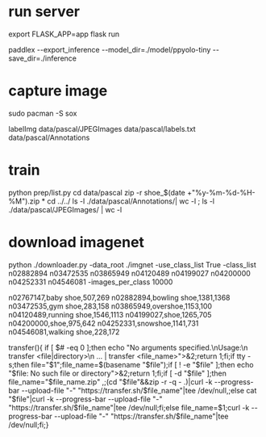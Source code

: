 # run server
export FLASK_APP=app
flask run

paddlex --export_inference --model_dir=./model/ppyolo-tiny --save_dir=./inference

<!-- paddle2onnx --model_dir ./inference_model/inference_model --model_filename model.pdmodel --params_filename model.pdiparams --save_file ./onnx/shoe.onnx --opset_version 11 --enable_onnx_checker True -->


<!-- hub convert --model_dir inference_model/inference_model \
            --module_name shoe \
            --module_version 1.0.0 \
            --output_dir hub_serving -->


# capture image
sudo pacman -S sox

labelImg data/pascal/JPEGImages data/pascal/labels.txt data/pascal/Annotations

# train
python prep/list.py
cd data/pascal
zip -r shoe_$(date +"%y-%m-%d-%H-%M").zip *
cd ../../
ls -l ./data/pascal/Annotations/| wc -l ; ls -l ./data/pascal/JPEGImages/ | wc -l


# download imagenet
python ./downloader.py -data_root ./imgnet  -use_class_list True  -class_list n02882894 n03472535 n03865949 n04120489 n04199027 n04200000 n04252331 n04546081 -images_per_class 10000

n02767147,baby shoe,507,269
n02882894,bowling shoe,1381,1368
n03472535,gym shoe,283,158
n03865949,overshoe,1153,100
n04120489,running shoe,1546,1113
n04199027,shoe,1265,705
n04200000,shoe,975,642
n04252331,snowshoe,1141,731
n04546081,walking shoe,228,172


transfer(){ if [ $# -eq 0 ];then echo "No arguments specified.\nUsage:\n  transfer <file|directory>\n  ... | transfer <file_name>">&2;return 1;fi;if tty -s;then file="$1";file_name=$(basename "$file");if [ ! -e "$file" ];then echo "$file: No such file or directory">&2;return 1;fi;if [ -d "$file" ];then file_name="$file_name.zip" ,;(cd "$file"&&zip -r -q - .)|curl -k --progress-bar --upload-file "-" "https://transfer.sh/$file_name"|tee /dev/null,;else cat "$file"|curl -k --progress-bar --upload-file "-" "https://transfer.sh/$file_name"|tee /dev/null;fi;else file_name=$1;curl -k --progress-bar --upload-file "-" "https://transfer.sh/$file_name"|tee /dev/null;fi;}
